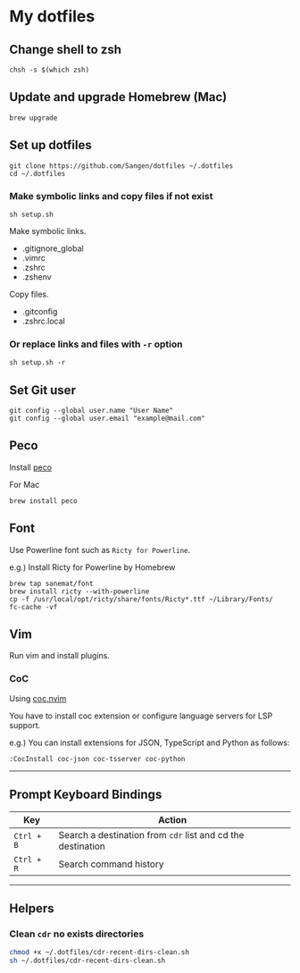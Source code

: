 # My dotfiles

## Change shell to zsh

```console
chsh -s $(which zsh)
```

## Update and upgrade Homebrew (Mac)

```console
brew upgrade
```

## Set up dotfiles

```console
git clone https://github.com/Sangen/dotfiles ~/.dotfiles
cd ~/.dotfiles
```

### Make symbolic links and copy files if not exist

```console
sh setup.sh
```

Make symbolic links.

- .gitignore_global
- .vimrc
- .zshrc
- .zshenv

Copy files.

- .gitconfig
- .zshrc.local

### Or replace links and files with `-r` option

```console
sh setup.sh -r
```

## Set Git user

```console
git config --global user.name "User Name"
git config --global user.email "example@mail.com"
```

## Peco

Install [peco](https://github.com/peco/peco)

For Mac

```console
brew install peco
```

## Font

Use Powerline font such as `Ricty for Powerline`.

e.g.) Install Ricty for Powerline by Homebrew

```console
brew tap sanemat/font
brew install ricty --with-powerline
cp -f /usr/local/opt/ricty/share/fonts/Ricty*.ttf ~/Library/Fonts/
fc-cache -vf
```

## Vim

Run vim and install plugins.

### CoC

Using [coc.nvim](https://github.com/neoclide/coc.nvim)

You have to install coc extension or configure language servers for LSP support.

e.g.) You can install extensions for JSON, TypeScript and Python as follows:

```vim
:CocInstall coc-json coc-tsserver coc-python
```

---

## Prompt Keyboard Bindings

| Key | Action |
 --- | ---
| `Ctrl + B` | Search a destination from `cdr` list and cd the destination |
| `Ctrl + R` | Search command history |

---

## Helpers

### Clean `cdr` no exists directories

``` sh
chmod +x ~/.dotfiles/cdr-recent-dirs-clean.sh
sh ~/.dotfiles/cdr-recent-dirs-clean.sh
```
